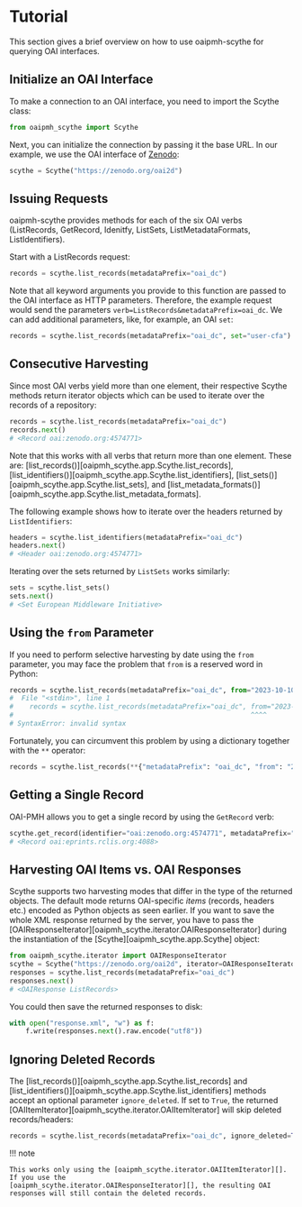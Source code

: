 # Tutorial

This section gives a brief overview on how to use oaipmh-scythe for querying OAI interfaces.

## Initialize an OAI Interface

To make a connection to an OAI interface, you need to import the Scythe class:

```python
from oaipmh_scythe import Scythe
```

Next, you can initialize the connection by passing it the base URL. In
our example, we use the OAI interface of [Zenodo](https://zenodo.org/oai2d):

```python
scythe = Scythe("https://zenodo.org/oai2d")
```

## Issuing Requests

oaipmh-scythe provides methods for each of the six OAI verbs (ListRecords,
GetRecord, Idenitfy, ListSets, ListMetadataFormats, ListIdentifiers).

Start with a ListRecords request:

```python
records = scythe.list_records(metadataPrefix="oai_dc")
```

Note that all keyword arguments you provide to this function are passed
to the OAI interface as HTTP parameters. Therefore, the example request
would send the parameters `verb=ListRecords&metadataPrefix=oai_dc`. We
can add additional parameters, like, for example, an OAI `set`:

```python
records = scythe.list_records(metadataPrefix="oai_dc", set="user-cfa")
```

## Consecutive Harvesting

Since most OAI verbs yield more than one element, their respective
Scythe methods return iterator objects which can be used to iterate over
the records of a repository:

```python
records = scythe.list_records(metadataPrefix="oai_dc")
records.next()
# <Record oai:zenodo.org:4574771>
```

Note that this works with all verbs that return more than one element.
These are: [list_records()][oaipmh_scythe.app.Scythe.list_records],
[list_identifiers()][oaipmh_scythe.app.Scythe.list_identifiers], [list_sets()][oaipmh_scythe.app.Scythe.list_sets],
and [list_metadata_formats()][oaipmh_scythe.app.Scythe.list_metadata_formats].

The following example shows how to iterate over the headers returned by
`ListIdentifiers`:

```python
headers = scythe.list_identifiers(metadataPrefix="oai_dc")
headers.next()
# <Header oai:zenodo.org:4574771>
```

Iterating over the sets returned by `ListSets` works similarly:

```python
sets = scythe.list_sets()
sets.next()
# <Set European Middleware Initiative>
```

## Using the `from` Parameter

If you need to perform selective harvesting by date using the `from`
parameter, you may face the problem that `from` is a reserved word in
Python:

```python
records = scythe.list_records(metadataPrefix="oai_dc", from="2023-10-10")
#  File "<stdin>", line 1
#    records = scythe.list_records(metadataPrefix="oai_dc", from="2023-10-10")
#                                                           ^^^^
# SyntaxError: invalid syntax
```

Fortunately, you can circumvent this problem by using a dictionary together with the `**` operator:

```python
records = scythe.list_records(**{"metadataPrefix": "oai_dc", "from": "2023-10-10"})
```

## Getting a Single Record

OAI-PMH allows you to get a single record by using the `GetRecord` verb:

```python
scythe.get_record(identifier="oai:zenodo.org:4574771", metadataPrefix="oai_dc")
# <Record oai:eprints.rclis.org:4088>
```

## Harvesting OAI Items vs. OAI Responses

Scythe supports two harvesting modes that differ in the type of the
returned objects. The default mode returns OAI-specific *items*
(records, headers etc.) encoded as Python objects as seen earlier. If
you want to save the whole XML response returned by the server, you have
to pass the [OAIResponseIterator][oaipmh_scythe.iterator.OAIResponseIterator] during the instantiation of the
[Scythe][oaipmh_scythe.app.Scythe] object:

```python
from oaipmh_scythe.iterator import OAIResponseIterator
scythe = Scythe("https://zenodo.org/oai2d", iterator=OAIResponseIterator)
responses = scythe.list_records(metadataPrefix="oai_dc")
responses.next()
# <OAIResponse ListRecords>
```

You could then save the returned responses to disk:

```python
with open("response.xml", "w") as f:
    f.write(responses.next().raw.encode("utf8"))
```

## Ignoring Deleted Records

The [list_records()][oaipmh_scythe.app.Scythe.list_records] and
[list_identifiers()][oaipmh_scythe.app.Scythe.list_identifiers] methods accept an optional parameter `ignore_deleted`.
If set to `True`, the returned [OAIItemIterator][oaipmh_scythe.iterator.OAIItemIterator] will skip deleted records/headers:

```python
records = scythe.list_records(metadataPrefix="oai_dc", ignore_deleted=True)
```

!!! note

    This works only using the [oaipmh_scythe.iterator.OAIItemIterator][]. If you use the
    [oaipmh_scythe.iterator.OAIResponseIterator][], the resulting OAI responses will still contain the deleted records.
